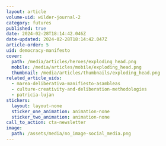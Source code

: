 ```yaml
---
layout: article
volume-uid: wilder-journal-2
category: futures
published: true
date: 2024-02-28T18:14:42.046Z
date-updated: 2024-02-28T18:14:42.047Z
article-order: 5
uid: democracy-manifesto
cover:
  path: /media/articles/heroes/exploding_head.png
  mobile: /media/articles/mobile/exploding_head.png
  thumbnail: /media/articles/thumbnails/exploding_head.png
related_article_uids:
  - marea-deliberativa-manifiesto-asambleas
  - culture-creativity-and-deliberation-methodologies
  - patricia-lujan
stickers:
  layout: layout-none
  sticker_one_animation: animation-none
  sticker_two_animation: animation-none
call_to_action: cta-newsletter
image:
  path: /assets/media/no_image-social_media.png
---
```

